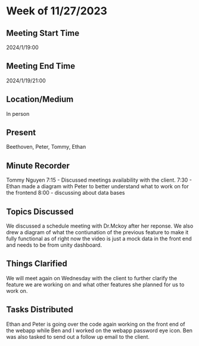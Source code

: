 # Week of 11/27/2023
## Meeting Start Time
2024/1/19:00
## Meeting End Time
2024/1/19/21:00
## Location/Medium
In person 
## Present
Beethoven, Peter, Tommy, Ethan
## Minute Recorder
Tommy Nguyen
7:15 - Discussed meetings availability with the client.
7:30 - Ethan made a diagram with Peter to better understand what to work on for the frontend
8:00 - discussing about data bases
## Topics Discussed
We discussed a schedule meeting with Dr.Mckoy after her reponse. We also drew a diagram of what the contiunation of the previous feature to make it fully functional as of right now the video is just a mock data in the front end and needs to be from unity dashboard.
## Things Clarified
We will meet again on Wednesday with the client to further clarify the feature we are working on and what other features she planned for us to work on.
## Tasks Distributed
Ethan and Peter is going over the code again working on the front end of the webapp while Ben and I worked on the webapp password eye icon. Ben was also tasked to send out a follow up email to the client. 
